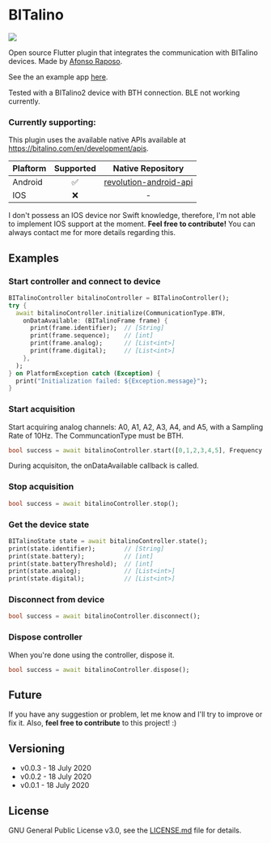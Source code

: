 # BITalino
<p>
  <img src="https://img.shields.io/badge/version-0.0.3-blue.svg" />
</p>

Open source Flutter plugin that integrates the communication with BITalino devices.
Made by [Afonso Raposo](https://afonsoraposo.com).

See the an example app [here](https://github.com/Afonsocraposo/buttons_tabbar/tree/master/example/example.dart).

Tested with a BITalino2 device with BTH connection. BLE not working currently.

### Currently supporting:

This plugin uses the available native APIs available at https://bitalino.com/en/development/apis.

|Plaftorm       |Supported| Native Repository           |
|---------------|:-------:|:---------------------------:|
|Android	|   ✅    |[revolution-android-api](https://github.com/BITalinoWorld/revolution-android-api)         	|
|IOS	    	|   ❌    | -            		|

I don't possess an IOS device nor Swift knowledge, therefore, I'm not able to implement IOS support at the moment. **Feel free to contribute!**
You can always contact me for more details regarding this.

## Examples

### Start controller and connect to device
```dart
BITalinoController bitalinoController = BITalinoController();
try {
  await bitalinoController.initialize(CommunicationType.BTH,
    onDataAvailable: (BITalinoFrame frame) {
      print(frame.identifier);  // [String]
      print(frame.sequence);    // [int]
      print(frame.analog);      // [List<int>]
      print(frame.digital);     // [List<int>]
    },
  );
} on PlatformException catch (Exception) {
  print("Initialization failed: ${Exception.message}");
}
```

### Start acquisition
Start acquiring analog channels: A0, A1, A2, A3, A4, and A5, with a Sampling Rate of 10Hz.
The CommuncationType must be BTH.
```dart
bool success = await bitalinoController.start([0,1,2,3,4,5], Frequency.HZ10),);
```
During acquisiton, the onDataAvailable callback is called.

### Stop acquisition
```dart
bool success = await bitalinoController.stop();
```

### Get the device state
```dart
BITalinoState state = await bitalinoController.state();
print(state.identifier);        // [String]
print(state.battery);           // [int]
print(state.batteryThreshold);  // [int]
print(state.analog);            // [List<int>]
print(state.digital);           // [List<int>]
```

### Disconnect from device
```dart
bool success = await bitalinoController.disconnect();
```

### Dispose controller
When you're done using the controller, dispose it.
```dart
bool success = await bitalinoController.dispose();
```

## Future

If you have any suggestion or problem, let me know and I'll try to improve or fix it.
Also, **feel free to contribute** to this project! :)

## Versioning

- v0.0.3 - 18 July 2020
- v0.0.2 - 18 July 2020
- v0.0.1 - 18 July 2020

## License

GNU General Public License v3.0, see the [LICENSE.md](https://github.com/Afonsocraposo/bitalino/tree/master/LICENSE) file for details.


